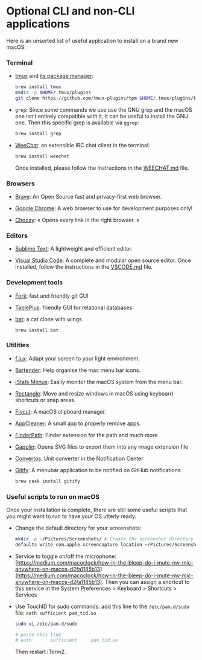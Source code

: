 # Optional CLI and non-CLI applications

Here is an unsorted list of useful application to install on a brand new macOS:

### Terminal

- [tmux](https://github.com/tmux/tmux) and [its package manager](https://github.com/tmux-plugins/tpm):

  ```sh
  brew install tmux
  mkdir -p $HOME/.tmux/plugins
  git clone https://github.com/tmux-plugins/tpm $HOME/.tmux/plugins/tpm
  ```

- `grep`: Since some commands we use use the GNU grep and the macOS one isn’t entirely compatible with it, it can be useful to install the GNU one. Then this specific grep is available via `ggrep`:

  ```sh
  brew install grep
  ```

- [WeeChat](https://weechat.org/): an extensible IRC chat client in the terminal:
  ```sh
  brew install weechat
  ```
  Once installed, please follow the instructions in the [WEECHAT.md](./WEECHAT.md) file.

### Browsers

- [Brave](https://brave.com/fr/): An Open Source fast and privacy-first web browser.

- [Google Chrome](https://www.google.com/intl/fr/chrome/): A web browser to use for development purposes only!

- [Choosy](https://www.choosyosx.com/): « Opens every link in the right browser. »

### Editors

- [Sublime Text](https://www.sublimetext.com/): A lightweight and efficient editor.

- [Visual Studio Code](https://code.visualstudio.com/): A complete and modular open source editor. Once installed, follow the instructions in the [VSCODE.md](./VSCODE.md) file.

### Development tools

- [Fork](https://git-fork.com/): fast and friendly git GUI

- [TablePlus](https://tableplus.com/): friendly GUI for relational databases

- [bat](https://github.com/sharkdp/bat): a cat clone with wings
  ```shel
  brew install bat
  ```

### Utilities

- [f.lux](https://justgetflux.com/): Adapt your screen to your light environment.

- [Bartender](https://www.macbartender.com/): Help organise the mac menu bar icons.

- [iStats Menus](https://bjango.com/mac/istatmenus/): Easily monitor the macOS system from the menu bar.

- [Rectangle](https://rectangleapp.com/): Move and resize windows in macOS using keyboard shortcuts or snap areas.

- [Flycut](https://apps.apple.com/us/app/flycut-clipboard-manager/id442160987?mt=12): A macOS clipboard manager.

- [AppCleaner](https://freemacsoft.net/appcleaner/): A small app to properly remove apps.

- [FinderPath](https://bahoom.com/finderpath/): Finder extension for the path and much more

- [Gapplin](https://apps.apple.com/app/coteditor/id768053424?ign-mpt=uo%3D8): Opens SVG files to export them into any image extension file

- [Convertos](https://apps.apple.com/us/app/convertos-unit-converter-widget/id933651245?ls=1&mt=12): Unit converter in the Notification Center

- [Gitify](https://www.gitify.io/): A menubar application to be notified on GitHub notifications.
  ```sh
  brew cask install gitify
  ```

### Useful scripts to run on macOS

Once your installation is complete, there are still some useful scripts that you might want to run to have your OS utterly ready.

- Change the default directory for your screenshots:

  ```sh
  mkdir -p ~/Pictures/Screenshots/ # Create the screenshot directory
  defaults write com.apple.screencapture location ~/Pictures/Screenshots # Define your new directory as the screenshot destination
  ```

- Service to toggle on/off the microphone: [https://medium.com/macoclock/how-in-the-bleep-do-i-mute-my-mic-anywhere-on-macos-d2fa1185b13](https://medium.com/macoclock/how-in-the-bleep-do-i-mute-my-mic-anywhere-on-macos-d2fa1185b13).
  Then you can assign a shortcut to this service in the System Preferences > Keyboard > Shortcuts > Services

- Use TouchID for sudo commands: add this line to the `/etc/pam.d/sudo` file: `auth sufficient pam_tid.so`

  ```sh
  sudo vi /etc/pam.d/sudo

  # paste this line
  # auth       sufficient     pam_tid.so
  ```

  Then restart iTerm2.
